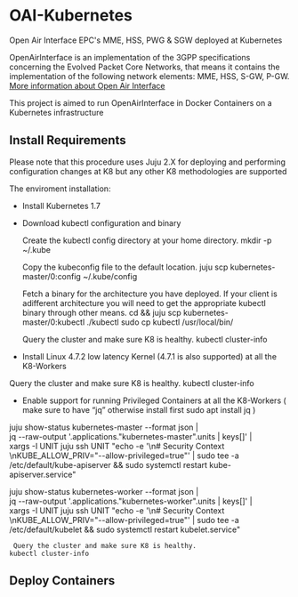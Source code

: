 # OAI-Kubernetes
Open Air Interface EPC's MME, HSS, PWG &amp; SGW deployed at Kubernetes

OpenAirInterface is an implementation of the 3GPP specifications concerning the Evolved Packet Core Networks, that means it contains the implementation of the following network elements: MME, HSS, S-GW, P-GW.
[More information about Open Air Interface](https://gitlab.eurecom.fr/oai/openair-cn)

This project is aimed to run OpenAirInterface  in Docker Containers on a Kubernetes infrastructure

## Install Requirements
Please note that this procedure uses Juju 2.X for deploying and performing configuration changes at K8 but any other K8 methodologies are supported


The enviroment installation:

- Install Kubernetes 1.7 
- Download kubectl configuration and binary

   Create the kubectl config directory at your home directory.
    mkdir -p ~/.kube

   Copy the kubeconfig file to the default location.
    juju scp kubernetes-master/0:config ~/.kube/config  
   
   Fetch a binary for the architecture you have deployed. If your client is adifferent architecture you will need to get the appropriate kubectl binary through other means.
    cd && juju scp kubernetes-master/0:kubectl ./kubectl
sudo cp kubectl /usr/local/bin/

   Query the cluster and make sure K8 is healthy.
    kubectl cluster-info

- Install Linux 4.7.2 low latency Kernel (4.7.1 is also supported) at all the K8-Workers

 Query the cluster and make sure K8 is healthy.
    kubectl cluster-info
    
- Enable support for running Privileged Containers at all the K8-Workers
( make sure to have “jq” otherwise install first sudo apt install jq )

juju show-status kubernetes-master --format json | \
    jq --raw-output '.applications."kubernetes-master".units | keys[]' | \
    xargs -I UNIT juju ssh UNIT "echo -e '\n# Security Context \nKUBE_ALLOW_PRIV=\"--allow-privileged=true\"' | sudo tee -a /etc/default/kube-apiserver && sudo systemctl restart kube-apiserver.service"

juju show-status kubernetes-worker --format json | \
    jq --raw-output '.applications."kubernetes-worker".units | keys[]' | \
    xargs -I UNIT juju ssh UNIT "echo -e '\n# Security Context \nKUBE_ALLOW_PRIV=\"--allow-privileged=true\"' | sudo tee -a /etc/default/kubelet && sudo systemctl restart kubelet.service"
    
     Query the cluster and make sure K8 is healthy.
    kubectl cluster-info

## Deploy Containers

